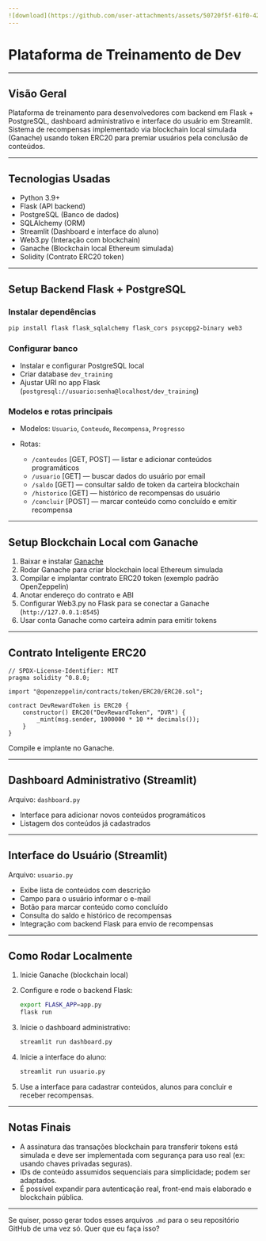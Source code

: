 ```yaml
---
![download](https://github.com/user-attachments/assets/50720f5f-61f0-42db-9b7f-d2198c0df903)
---
```

#  Plataforma de Treinamento de Dev

---

## Visão Geral

Plataforma de treinamento para desenvolvedores com backend em Flask + PostgreSQL, dashboard administrativo e interface do usuário em Streamlit. Sistema de recompensas implementado via blockchain local simulada (Ganache) usando token ERC20 para premiar usuários pela conclusão de conteúdos.

---

## Tecnologias Usadas

* Python 3.9+
* Flask (API backend)
* PostgreSQL (Banco de dados)
* SQLAlchemy (ORM)
* Streamlit (Dashboard e interface do aluno)
* Web3.py (Interação com blockchain)
* Ganache (Blockchain local Ethereum simulada)
* Solidity (Contrato ERC20 token)

---

## Setup Backend Flask + PostgreSQL

### Instalar dependências

```bash
pip install flask flask_sqlalchemy flask_cors psycopg2-binary web3
```

### Configurar banco

* Instalar e configurar PostgreSQL local
* Criar database `dev_training`
* Ajustar URI no app Flask (`postgresql://usuario:senha@localhost/dev_training`)

### Modelos e rotas principais

* Modelos: `Usuario`, `Conteudo`, `Recompensa`, `Progresso`
* Rotas:

  * `/conteudos` \[GET, POST] — listar e adicionar conteúdos programáticos
  * `/usuario` \[GET] — buscar dados do usuário por email
  * `/saldo` \[GET] — consultar saldo de token da carteira blockchain
  * `/historico` \[GET] — histórico de recompensas do usuário
  * `/concluir` \[POST] — marcar conteúdo como concluído e emitir recompensa

---

## Setup Blockchain Local com Ganache

1. Baixar e instalar [Ganache](https://trufflesuite.com/ganache/)
2. Rodar Ganache para criar blockchain local Ethereum simulada
3. Compilar e implantar contrato ERC20 token (exemplo padrão OpenZeppelin)
4. Anotar endereço do contrato e ABI
5. Configurar Web3.py no Flask para se conectar a Ganache (`http://127.0.0.1:8545`)
6. Usar conta Ganache como carteira admin para emitir tokens

---

## Contrato Inteligente ERC20

```solidity
// SPDX-License-Identifier: MIT
pragma solidity ^0.8.0;

import "@openzeppelin/contracts/token/ERC20/ERC20.sol";

contract DevRewardToken is ERC20 {
    constructor() ERC20("DevRewardToken", "DVR") {
        _mint(msg.sender, 1000000 * 10 ** decimals());
    }
}
```

Compile e implante no Ganache.

---

## Dashboard Administrativo (Streamlit)

Arquivo: `dashboard.py`

* Interface para adicionar novos conteúdos programáticos
* Listagem dos conteúdos já cadastrados

---

## Interface do Usuário (Streamlit)

Arquivo: `usuario.py`

* Exibe lista de conteúdos com descrição
* Campo para o usuário informar o e-mail
* Botão para marcar conteúdo como concluído
* Consulta do saldo e histórico de recompensas
* Integração com backend Flask para envio de recompensas

---

## Como Rodar Localmente

1. Inicie Ganache (blockchain local)
2. Configure e rode o backend Flask:

   ```bash
   export FLASK_APP=app.py
   flask run
   ```
3. Inicie o dashboard administrativo:

   ```bash
   streamlit run dashboard.py
   ```
4. Inicie a interface do aluno:

   ```bash
   streamlit run usuario.py
   ```
5. Use a interface para cadastrar conteúdos, alunos para concluir e receber recompensas.

---

## Notas Finais

* A assinatura das transações blockchain para transferir tokens está simulada e deve ser implementada com segurança para uso real (ex: usando chaves privadas seguras).
* IDs de conteúdo assumidos sequenciais para simplicidade; podem ser adaptados.
* É possível expandir para autenticação real, front-end mais elaborado e blockchain pública.

---

Se quiser, posso gerar todos esses arquivos `.md` para o seu repositório GitHub de uma vez só. Quer que eu faça isso?
